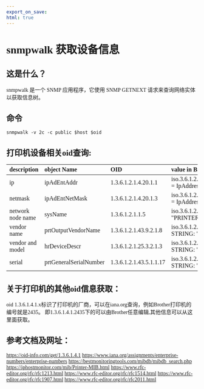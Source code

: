 ```yaml
---
export_on_save:
html: true
---
```

<font face="Sarasa Mono HC">

# snmpwalk 获取设备信息

## 这是什么？
snmpwalk 是一个 SNMP 应用程序，它使用 SNMP GETNEXT 请求来查询网络实体以获取信息树。 

## 命令
`snmpwalk -v 2c -c public $host $oid`

## 打印机设备相关oid查询:

| description | object Name | OID | value in Brother DCP-7195DW |
| :-----   | :-----   | :----- | :----- |
| ip |  ipAdEntAddr | 1.3.6.1.2.1.4.20.1.1 | iso.3.6.1.2.1.4.20.1.1.192.168.17.90 = IpAddress: 192.168.17.90 |
| netmask | ipAdEntNetMask | 1.3.6.1.2.1.4.20.1.3 | iso.3.6.1.2.1.4.20.1.3.192.168.17.90 = IpAddress: 255.255.255.0 |
| network node name | sysName | 1.3.6.1.2.1.1.5 | iso.3.6.1.2.1.1.5.0 = STRING: "PRINTERFORTEST" |
| vendor name | prtOutputVendorName | 1.3.6.1.2.1.43.9.2.1.8 | iso.3.6.1.2.1.43.9.2.1.8.1.1 = STRING: "Brother" |
| vendor and model | hrDeviceDescr | 1.3.6.1.2.1.25.3.2.1.3| iso.3.6.1.2.1.25.3.2.1.3.1 = STRING: "Brother DCP-7195DW" |
| serial | prtGeneralSerialNumber | 1.3.6.1.2.1.43.5.1.1.17 | iso.3.6.1.2.1.43.5.1.1.17.1 = STRING: "E78133F0N443169" |

## 关于打印机的其他oid信息获取：
oid 1.3.6.1.4.1.x标识了打印机的厂商，可以在iana.org查询，例如Brother打印机的 编号就是2435。
即1.3.6.1.4.1.2435下的可以由Brother任意编辑,其他信息可以从这里面获取。

## 参考文档及网址：
https://oid-info.com/get/1.3.6.1.4.1
https://www.iana.org/assignments/enterprise-numbers/enterprise-numbers
https://bestmonitoringtools.com/mibdb/mibdb_search.php  
https://iphostmonitor.com/mib/Printer-MIB.html
https://www.rfc-editor.org/rfc/rfc1213.html
https://www.rfc-editor.org/rfc/rfc1514.html
https://www.rfc-editor.org/rfc/rfc1907.html
https://www.rfc-editor.org/rfc/rfc2011.html

</font>